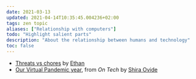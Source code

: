 ```yaml
---
date: 2021-03-13
updated: 2021-04-14T10:35:45.004236+02:00
tags: zen topic
aliases: ["Relationship with computers"]
todo: "Highlight salient parts"
description: "About the relationship between humans and technology"
toc: false
---
```

- [Threats vs chores](https://ethan.link//blog/treats-vs-chores/ "Threats vs chores") by [Ethan](https://ethan.link/ "Ethan")
- [Our Virtual Pandemic year](https://www.nytimes.com/2021/03/12/technology/our-virtual-pandemic-year.html "Our virtual pandemic year"), from <cite>On Tech</cite> by [Shira Ovide](https://www.nytimes.com/by/shira-ovide "Shira Ovide on The New York Times")
